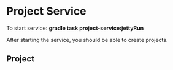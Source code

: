 # Project Service

To start service: **gradle task project-service:jettyRun**

After starting the service, you should be able to create projects.

## Project